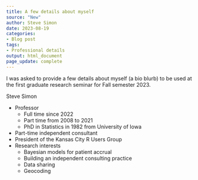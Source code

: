 ```yaml
---
title: A few details about myself
source: "New"
author: Steve Simon
date: 2023-08-19
categories:
- Blog post
tags:
- Professional details
output: html_document
page_update: complete
---
```


I was asked to provide a few details about myself (a bio blurb) to be used at the first graduate research seminar for Fall semester 2023.

<!---more--->

Steve Simon

+ Professor
  + Full time since 2022
  + Part time from 2008 to 2021
  + PhD in Statistics in 1982 from University of Iowa
+ Part-time independent consultant
+ President of the Kansas City R Users Group
+ Research interests
  + Bayesian models for patient accrual
  + Building an independent consulting practice
  + Data sharing
  + Geocoding
